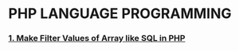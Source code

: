 # PHP LANGUAGE PROGRAMMING

### [1. Make Filter Values of Array like SQL in PHP](https://github.com/andreantama/toolsPHP/blob/master/FlterArrayValuesPHPLikeSql.php)
